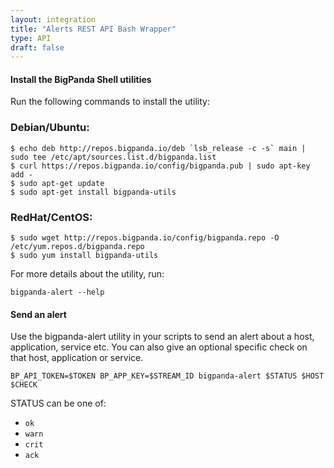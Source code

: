 ```yaml
---
layout: integration 
title: "Alerts REST API Bash Wrapper"
type: API
draft: false
---
```


#### Install the BigPanda Shell utilities
Run the following commands to install the utility:

### Debian/Ubuntu:

    $ echo deb http://repos.bigpanda.io/deb `lsb_release -c -s` main | sudo tee /etc/apt/sources.list.d/bigpanda.list
    $ curl https://repos.bigpanda.io/config/bigpanda.pub | sudo apt-key add -
    $ sudo apt-get update
    $ sudo apt-get install bigpanda-utils

### RedHat/CentOS:

    $ sudo wget http://repos.bigpanda.io/config/bigpanda.repo -O /etc/yum.repos.d/bigpanda.repo
    $ sudo yum install bigpanda-utils


For more details about the utility, run:
    
    bigpanda-alert --help

<!-- section-separator -->

#### Send an alert
Use the bigpanda-alert utility in your scripts to send an alert about a host, application, service etc. You can also give an optional specific check on that host, application or service.

    BP_API_TOKEN=$TOKEN BP_APP_KEY=$STREAM_ID bigpanda-alert $STATUS $HOST $CHECK

STATUS can be one of:

- `ok`
- `warn`
- `crit`
- `ack`
